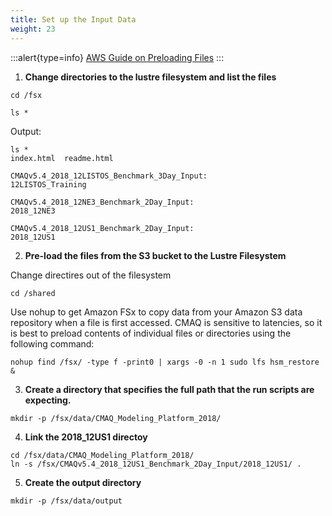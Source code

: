 ```yaml
---
title: Set up the Input Data 
weight: 23
---
```


:::alert{type=info}
[AWS Guide on Preloading Files](https://docs.aws.amazon.com/fsx/latest/LustreGuide/preload-file-contents-hsm-dra.html)
:::


1. **Change directories to the lustre filesystem and list the files**

`cd /fsx`

`ls *`

Output:

```
ls *
index.html  readme.html

CMAQv5.4_2018_12LISTOS_Benchmark_3Day_Input:
12LISTOS_Training

CMAQv5.4_2018_12NE3_Benchmark_2Day_Input:
2018_12NE3

CMAQv5.4_2018_12US1_Benchmark_2Day_Input:
2018_12US1

```

2. **Pre-load the files from the S3 bucket to the Lustre Filesystem**

Change directires out of the filesystem

`cd /shared`

Use nohup to get Amazon FSx to copy data from your Amazon S3 data repository when a file is first accessed.
CMAQ is sensitive to latencies, so it is best to preload contents of individual files or directories using the following command:

`nohup find /fsx/ -type f -print0 | xargs -0 -n 1 sudo lfs hsm_restore &`

3. **Create a directory that specifies the full path that the run scripts are expecting.**

`mkdir -p /fsx/data/CMAQ_Modeling_Platform_2018/`

4. **Link the 2018_12US1 directoy**

```
cd /fsx/data/CMAQ_Modeling_Platform_2018/
ln -s /fsx/CMAQv5.4_2018_12US1_Benchmark_2Day_Input/2018_12US1/ .
```

5. **Create the output directory**

```
mkdir -p /fsx/data/output
```

